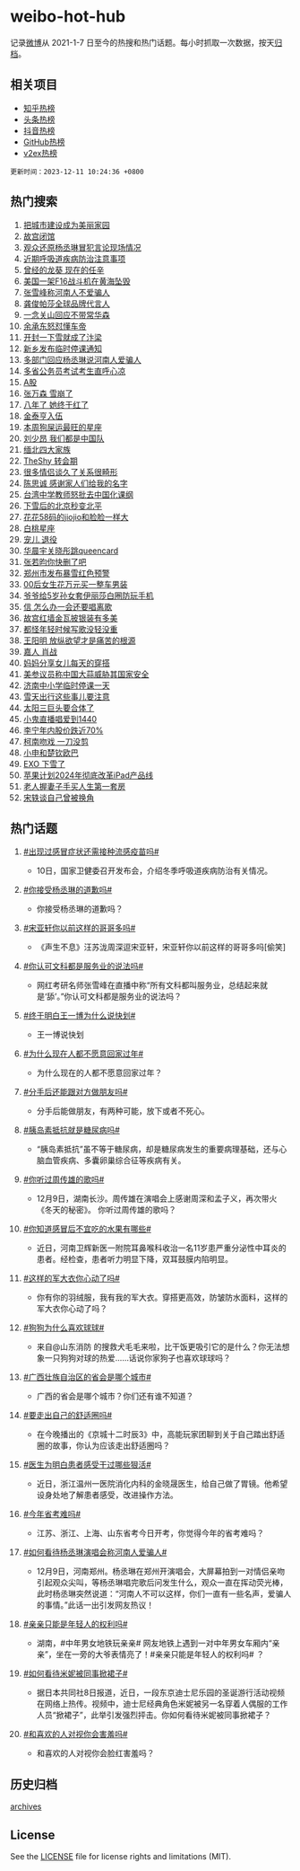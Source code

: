 # weibo-hot-hub

记录[微博](https://www.weibo.com)从 2021-1-7 日至今的热搜和热门话题。每小时抓取一次数据，按天[归档](archives)。

## 相关项目

- [知乎热榜](https://github.com/lonnyzhang423/zhihu-hot-hub)
- [头条热榜](https://github.com/lonnyzhang423/toutiao-hot-hub)
- [抖音热榜](https://github.com/lonnyzhang423/douyin-hot-hub)
- [GitHub热榜](https://github.com/lonnyzhang423/github-hot-hub)
- [v2ex热榜](https://github.com/lonnyzhang423/v2ex-hot-hub)


`更新时间：2023-12-11 10:24:36 +0800`

## 热门搜索

1. [把城市建设成为美丽家园](https://m.weibo.cn/search?containerid=100103type%3D1%26t%3D10%26q%3D%23%E6%8A%8A%E5%9F%8E%E5%B8%82%E5%BB%BA%E8%AE%BE%E6%88%90%E4%B8%BA%E7%BE%8E%E4%B8%BD%E5%AE%B6%E5%9B%AD%23&stream_entry_id=51&isnewpage=1&extparam=seat%3D1%26c_type%3D51%26dgr%3D0%26q%3D%2523%25E6%258A%258A%25E5%259F%258E%25E5%25B8%2582%25E5%25BB%25BA%25E8%25AE%25BE%25E6%2588%2590%25E4%25B8%25BA%25E7%25BE%258E%25E4%25B8%25BD%25E5%25AE%25B6%25E5%259B%25AD%2523%26cate%3D10103%26filter_type%3Drealtimehot%26stream_entry_id%3D51%26pos%3D0%26display_time%3D1702261474%26pre_seqid%3D17022614739920553733)
1. [故宫闭馆](https://m.weibo.cn/search?containerid=100103type%3D1%26t%3D10%26q%3D%E6%95%85%E5%AE%AB%E9%97%AD%E9%A6%86&stream_entry_id=31&isnewpage=1&extparam=seat%3D1%26c_type%3D31%26dgr%3D0%26q%3D%25E6%2595%2585%25E5%25AE%25AB%25E9%2597%25AD%25E9%25A6%2586%26flag%3D2%26filter_type%3Drealtimehot%26pos%3D0%26stream_entry_id%3D31%26band_rank%3D1%26realpos%3D1%26lcate%3D5001%26cate%3D5001%26display_time%3D1702261474%26pre_seqid%3D17022614739920553733)
1. [观众还原杨丞琳冒犯言论现场情况](https://m.weibo.cn/search?containerid=100103type%3D1%26t%3D10%26q%3D%23%E8%A7%82%E4%BC%97%E8%BF%98%E5%8E%9F%E6%9D%A8%E4%B8%9E%E7%90%B3%E5%86%92%E7%8A%AF%E8%A8%80%E8%AE%BA%E7%8E%B0%E5%9C%BA%E6%83%85%E5%86%B5%23&stream_entry_id=31&isnewpage=1&extparam=seat%3D1%26c_type%3D31%26dgr%3D0%26q%3D%2523%25E8%25A7%2582%25E4%25BC%2597%25E8%25BF%2598%25E5%258E%259F%25E6%259D%25A8%25E4%25B8%259E%25E7%2590%25B3%25E5%2586%2592%25E7%258A%25AF%25E8%25A8%2580%25E8%25AE%25BA%25E7%258E%25B0%25E5%259C%25BA%25E6%2583%2585%25E5%2586%25B5%2523%26flag%3D1%26filter_type%3Drealtimehot%26pos%3D1%26stream_entry_id%3D31%26band_rank%3D2%26realpos%3D2%26lcate%3D5001%26cate%3D5001%26display_time%3D1702261474%26pre_seqid%3D17022614739920553733)
1. [近期呼吸道疾病防治注意事项](https://m.weibo.cn/search?containerid=100103type%3D1%26t%3D10%26q%3D%23%E8%BF%91%E6%9C%9F%E5%91%BC%E5%90%B8%E9%81%93%E7%96%BE%E7%97%85%E9%98%B2%E6%B2%BB%E6%B3%A8%E6%84%8F%E4%BA%8B%E9%A1%B9%23&stream_entry_id=31&isnewpage=1&extparam=seat%3D1%26c_type%3D31%26dgr%3D0%26q%3D%2523%25E8%25BF%2591%25E6%259C%259F%25E5%2591%25BC%25E5%2590%25B8%25E9%2581%2593%25E7%2596%25BE%25E7%2597%2585%25E9%2598%25B2%25E6%25B2%25BB%25E6%25B3%25A8%25E6%2584%258F%25E4%25BA%258B%25E9%25A1%25B9%2523%26flag%3D0%26filter_type%3Drealtimehot%26pos%3D2%26stream_entry_id%3D31%26band_rank%3D3%26realpos%3D3%26lcate%3D5001%26cate%3D5001%26display_time%3D1702261474%26pre_seqid%3D17022614739920553733)
1. [曾经的龙葵 现在的任辛](https://m.weibo.cn/search?containerid=100103type%3D1%26t%3D10%26q%3D%E6%9B%BE%E7%BB%8F%E7%9A%84%E9%BE%99%E8%91%B5+%E7%8E%B0%E5%9C%A8%E7%9A%84%E4%BB%BB%E8%BE%9B&stream_entry_id=31&isnewpage=1&extparam=seat%3D1%26c_type%3D31%26dgr%3D0%26q%3D%25E6%259B%25BE%25E7%25BB%258F%25E7%259A%2584%25E9%25BE%2599%25E8%2591%25B5%2520%25E7%258E%25B0%25E5%259C%25A8%25E7%259A%2584%25E4%25BB%25BB%25E8%25BE%259B%26flag%3D1%26filter_type%3Drealtimehot%26pos%3D3%26stream_entry_id%3D31%26band_rank%3D4%26realpos%3D4%26lcate%3D5001%26cate%3D5001%26display_time%3D1702261474%26pre_seqid%3D17022614739920553733)
1. [美国一架F16战斗机在黄海坠毁](https://m.weibo.cn/search?containerid=100103type%3D1%26t%3D10%26q%3D%23%E7%BE%8E%E5%9B%BD%E4%B8%80%E6%9E%B6F16%E6%88%98%E6%96%97%E6%9C%BA%E5%9C%A8%E9%BB%84%E6%B5%B7%E5%9D%A0%E6%AF%81%23&stream_entry_id=31&isnewpage=1&extparam=seat%3D1%26c_type%3D31%26dgr%3D0%26q%3D%2523%25E7%25BE%258E%25E5%259B%25BD%25E4%25B8%2580%25E6%259E%25B6F16%25E6%2588%2598%25E6%2596%2597%25E6%259C%25BA%25E5%259C%25A8%25E9%25BB%2584%25E6%25B5%25B7%25E5%259D%25A0%25E6%25AF%2581%2523%26flag%3D1%26filter_type%3Drealtimehot%26pos%3D4%26stream_entry_id%3D31%26band_rank%3D5%26realpos%3D5%26lcate%3D5001%26cate%3D5001%26display_time%3D1702261474%26pre_seqid%3D17022614739920553733)
1. [张雪峰称河南人不爱骗人](https://m.weibo.cn/search?containerid=100103type%3D1%26t%3D10%26q%3D%23%E5%BC%A0%E9%9B%AA%E5%B3%B0%E7%A7%B0%E6%B2%B3%E5%8D%97%E4%BA%BA%E4%B8%8D%E7%88%B1%E9%AA%97%E4%BA%BA%23&stream_entry_id=31&isnewpage=1&extparam=seat%3D1%26c_type%3D31%26dgr%3D0%26q%3D%2523%25E5%25BC%25A0%25E9%259B%25AA%25E5%25B3%25B0%25E7%25A7%25B0%25E6%25B2%25B3%25E5%258D%2597%25E4%25BA%25BA%25E4%25B8%258D%25E7%2588%25B1%25E9%25AA%2597%25E4%25BA%25BA%2523%26flag%3D1%26filter_type%3Drealtimehot%26pos%3D5%26stream_entry_id%3D31%26band_rank%3D6%26realpos%3D6%26lcate%3D5001%26cate%3D5001%26display_time%3D1702261474%26pre_seqid%3D17022614739920553733)
1. [龚俊帕莎全球品牌代言人](https://m.weibo.cn/search?containerid=100103type%3D1%26t%3D10%26q%3D%23%E9%BE%9A%E4%BF%8A%E5%B8%95%E8%8E%8E%E5%85%A8%E7%90%83%E5%93%81%E7%89%8C%E4%BB%A3%E8%A8%80%E4%BA%BA%23&stream_entry_id=31&isnewpage=1&extparam=seat%3D1%26c_type%3D31%26q%3D%2523%25E9%25BE%259A%25E4%25BF%258A%25E5%25B8%2595%25E8%258E%258E%25E5%2585%25A8%25E7%2590%2583%25E5%2593%2581%25E7%2589%258C%25E4%25BB%25A3%25E8%25A8%2580%25E4%25BA%25BA%2523%26stream_entry_id%3D31%26adid%3D213910%26pos%3D6%26dgr%3D0%26band_rank%3D7%26filter_type%3Drealtimehot%26is_ad_pos%3D1%26lcate%3D5001%26cate%3D5001%26topic_ad%3D1%26display_time%3D1702261474%26pre_seqid%3D17022614739920553733)
1. [一念关山回应不带常华森](https://m.weibo.cn/search?containerid=100103type%3D1%26t%3D10%26q%3D%23%E4%B8%80%E5%BF%B5%E5%85%B3%E5%B1%B1%E5%9B%9E%E5%BA%94%E4%B8%8D%E5%B8%A6%E5%B8%B8%E5%8D%8E%E6%A3%AE%23&stream_entry_id=31&isnewpage=1&extparam=seat%3D1%26c_type%3D31%26dgr%3D0%26q%3D%2523%25E4%25B8%2580%25E5%25BF%25B5%25E5%2585%25B3%25E5%25B1%25B1%25E5%259B%259E%25E5%25BA%2594%25E4%25B8%258D%25E5%25B8%25A6%25E5%25B8%25B8%25E5%258D%258E%25E6%25A3%25AE%2523%26flag%3D1%26filter_type%3Drealtimehot%26pos%3D7%26stream_entry_id%3D31%26band_rank%3D7%26realpos%3D7%26lcate%3D5001%26cate%3D5001%26display_time%3D1702261474%26pre_seqid%3D17022614739920553733)
1. [余承东怒怼懂车帝](https://m.weibo.cn/search?containerid=100103type%3D1%26t%3D10%26q%3D%23%E4%BD%99%E6%89%BF%E4%B8%9C%E6%80%92%E6%80%BC%E6%87%82%E8%BD%A6%E5%B8%9D%23&stream_entry_id=31&isnewpage=1&extparam=seat%3D1%26c_type%3D31%26dgr%3D0%26q%3D%2523%25E4%25BD%2599%25E6%2589%25BF%25E4%25B8%259C%25E6%2580%2592%25E6%2580%25BC%25E6%2587%2582%25E8%25BD%25A6%25E5%25B8%259D%2523%26flag%3D1%26filter_type%3Drealtimehot%26pos%3D8%26stream_entry_id%3D31%26band_rank%3D8%26realpos%3D8%26lcate%3D5001%26cate%3D5001%26display_time%3D1702261474%26pre_seqid%3D17022614739920553733)
1. [开封一下雪就成了汴梁](https://m.weibo.cn/search?containerid=100103type%3D1%26t%3D10%26q%3D%23%E5%BC%80%E5%B0%81%E4%B8%80%E4%B8%8B%E9%9B%AA%E5%B0%B1%E6%88%90%E4%BA%86%E6%B1%B4%E6%A2%81%23&stream_entry_id=31&isnewpage=1&extparam=seat%3D1%26c_type%3D31%26dgr%3D0%26q%3D%2523%25E5%25BC%2580%25E5%25B0%2581%25E4%25B8%2580%25E4%25B8%258B%25E9%259B%25AA%25E5%25B0%25B1%25E6%2588%2590%25E4%25BA%2586%25E6%25B1%25B4%25E6%25A2%2581%2523%26flag%3D32768%26filter_type%3Drealtimehot%26pos%3D9%26stream_entry_id%3D31%26band_rank%3D9%26realpos%3D9%26lcate%3D5001%26cate%3D5001%26display_time%3D1702261474%26pre_seqid%3D17022614739920553733)
1. [新乡发布临时停课通知](https://m.weibo.cn/search?containerid=100103type%3D1%26t%3D10%26q%3D%23%E6%96%B0%E4%B9%A1%E5%8F%91%E5%B8%83%E4%B8%B4%E6%97%B6%E5%81%9C%E8%AF%BE%E9%80%9A%E7%9F%A5%23&stream_entry_id=31&isnewpage=1&extparam=seat%3D1%26c_type%3D31%26dgr%3D0%26q%3D%2523%25E6%2596%25B0%25E4%25B9%25A1%25E5%258F%2591%25E5%25B8%2583%25E4%25B8%25B4%25E6%2597%25B6%25E5%2581%259C%25E8%25AF%25BE%25E9%2580%259A%25E7%259F%25A5%2523%26flag%3D0%26filter_type%3Drealtimehot%26pos%3D10%26stream_entry_id%3D31%26band_rank%3D10%26realpos%3D10%26lcate%3D5001%26cate%3D5001%26display_time%3D1702261474%26pre_seqid%3D17022614739920553733)
1. [多部门回应杨丞琳说河南人爱骗人](https://m.weibo.cn/search?containerid=100103type%3D1%26t%3D10%26q%3D%23%E5%A4%9A%E9%83%A8%E9%97%A8%E5%9B%9E%E5%BA%94%E6%9D%A8%E4%B8%9E%E7%90%B3%E8%AF%B4%E6%B2%B3%E5%8D%97%E4%BA%BA%E7%88%B1%E9%AA%97%E4%BA%BA%23&stream_entry_id=31&isnewpage=1&extparam=seat%3D1%26c_type%3D31%26dgr%3D0%26q%3D%2523%25E5%25A4%259A%25E9%2583%25A8%25E9%2597%25A8%25E5%259B%259E%25E5%25BA%2594%25E6%259D%25A8%25E4%25B8%259E%25E7%2590%25B3%25E8%25AF%25B4%25E6%25B2%25B3%25E5%258D%2597%25E4%25BA%25BA%25E7%2588%25B1%25E9%25AA%2597%25E4%25BA%25BA%2523%26flag%3D2%26filter_type%3Drealtimehot%26pos%3D11%26stream_entry_id%3D31%26band_rank%3D11%26realpos%3D11%26lcate%3D5001%26cate%3D5001%26display_time%3D1702261474%26pre_seqid%3D17022614739920553733)
1. [多省公务员考试考生直呼心凉](https://m.weibo.cn/search?containerid=100103type%3D1%26t%3D10%26q%3D%23%E5%A4%9A%E7%9C%81%E5%85%AC%E5%8A%A1%E5%91%98%E8%80%83%E8%AF%95%E8%80%83%E7%94%9F%E7%9B%B4%E5%91%BC%E5%BF%83%E5%87%89%23&stream_entry_id=31&isnewpage=1&extparam=seat%3D1%26c_type%3D31%26dgr%3D0%26q%3D%2523%25E5%25A4%259A%25E7%259C%2581%25E5%2585%25AC%25E5%258A%25A1%25E5%2591%2598%25E8%2580%2583%25E8%25AF%2595%25E8%2580%2583%25E7%2594%259F%25E7%259B%25B4%25E5%2591%25BC%25E5%25BF%2583%25E5%2587%2589%2523%26flag%3D1%26filter_type%3Drealtimehot%26pos%3D12%26stream_entry_id%3D31%26band_rank%3D12%26realpos%3D12%26lcate%3D5001%26cate%3D5001%26display_time%3D1702261474%26pre_seqid%3D17022614739920553733)
1. [A股](https://m.weibo.cn/search?containerid=100103type%3D1%26t%3D10%26q%3DA%E8%82%A1&stream_entry_id=31&isnewpage=1&extparam=seat%3D1%26c_type%3D31%26dgr%3D0%26q%3DA%25E8%2582%25A1%26flag%3D1%26filter_type%3Drealtimehot%26pos%3D13%26stream_entry_id%3D31%26band_rank%3D13%26realpos%3D13%26lcate%3D5001%26cate%3D5001%26display_time%3D1702261474%26pre_seqid%3D17022614739920553733)
1. [张万森 雪崩了](https://m.weibo.cn/search?containerid=100103type%3D1%26t%3D10%26q%3D%E5%BC%A0%E4%B8%87%E6%A3%AE+%E9%9B%AA%E5%B4%A9%E4%BA%86&stream_entry_id=31&isnewpage=1&extparam=seat%3D1%26c_type%3D31%26dgr%3D0%26q%3D%25E5%25BC%25A0%25E4%25B8%2587%25E6%25A3%25AE%2520%25E9%259B%25AA%25E5%25B4%25A9%25E4%25BA%2586%26flag%3D0%26filter_type%3Drealtimehot%26pos%3D14%26stream_entry_id%3D31%26band_rank%3D14%26realpos%3D14%26lcate%3D5001%26cate%3D5001%26display_time%3D1702261474%26pre_seqid%3D17022614739920553733)
1. [八年了 她终于红了](https://m.weibo.cn/search?containerid=100103type%3D1%26t%3D10%26q%3D%E5%85%AB%E5%B9%B4%E4%BA%86+%E5%A5%B9%E7%BB%88%E4%BA%8E%E7%BA%A2%E4%BA%86&stream_entry_id=31&isnewpage=1&extparam=seat%3D1%26c_type%3D31%26dgr%3D0%26q%3D%25E5%2585%25AB%25E5%25B9%25B4%25E4%25BA%2586%2520%25E5%25A5%25B9%25E7%25BB%2588%25E4%25BA%258E%25E7%25BA%25A2%25E4%25BA%2586%26flag%3D2%26filter_type%3Drealtimehot%26pos%3D15%26stream_entry_id%3D31%26band_rank%3D15%26realpos%3D15%26lcate%3D5001%26cate%3D5001%26display_time%3D1702261474%26pre_seqid%3D17022614739920553733)
1. [金泰亨入伍](https://m.weibo.cn/search?containerid=100103type%3D1%26t%3D10%26q%3D%E9%87%91%E6%B3%B0%E4%BA%A8%E5%85%A5%E4%BC%8D&stream_entry_id=31&isnewpage=1&extparam=seat%3D1%26c_type%3D31%26dgr%3D0%26q%3D%25E9%2587%2591%25E6%25B3%25B0%25E4%25BA%25A8%25E5%2585%25A5%25E4%25BC%258D%26flag%3D1%26filter_type%3Drealtimehot%26pos%3D16%26stream_entry_id%3D31%26band_rank%3D16%26realpos%3D16%26lcate%3D5001%26cate%3D5001%26display_time%3D1702261474%26pre_seqid%3D17022614739920553733)
1. [本周狗屎运最旺的星座](https://m.weibo.cn/search?containerid=100103type%3D1%26t%3D10%26q%3D%E6%9C%AC%E5%91%A8%E7%8B%97%E5%B1%8E%E8%BF%90%E6%9C%80%E6%97%BA%E7%9A%84%E6%98%9F%E5%BA%A7&stream_entry_id=31&isnewpage=1&extparam=seat%3D1%26c_type%3D31%26dgr%3D0%26q%3D%25E6%259C%25AC%25E5%2591%25A8%25E7%258B%2597%25E5%25B1%258E%25E8%25BF%2590%25E6%259C%2580%25E6%2597%25BA%25E7%259A%2584%25E6%2598%259F%25E5%25BA%25A7%26flag%3D0%26filter_type%3Drealtimehot%26pos%3D17%26stream_entry_id%3D31%26band_rank%3D17%26realpos%3D17%26lcate%3D5001%26cate%3D5001%26display_time%3D1702261474%26pre_seqid%3D17022614739920553733)
1. [刘少昂 我们都是中国队](https://m.weibo.cn/search?containerid=100103type%3D1%26t%3D10%26q%3D%E5%88%98%E5%B0%91%E6%98%82+%E6%88%91%E4%BB%AC%E9%83%BD%E6%98%AF%E4%B8%AD%E5%9B%BD%E9%98%9F&stream_entry_id=31&isnewpage=1&extparam=seat%3D1%26c_type%3D31%26dgr%3D0%26q%3D%25E5%2588%2598%25E5%25B0%2591%25E6%2598%2582%2520%25E6%2588%2591%25E4%25BB%25AC%25E9%2583%25BD%25E6%2598%25AF%25E4%25B8%25AD%25E5%259B%25BD%25E9%2598%259F%26flag%3D1%26filter_type%3Drealtimehot%26pos%3D18%26stream_entry_id%3D31%26band_rank%3D18%26realpos%3D18%26lcate%3D5001%26cate%3D5001%26display_time%3D1702261474%26pre_seqid%3D17022614739920553733)
1. [缅北四大家族](https://m.weibo.cn/search?containerid=100103type%3D1%26t%3D10%26q%3D%E7%BC%85%E5%8C%97%E5%9B%9B%E5%A4%A7%E5%AE%B6%E6%97%8F&stream_entry_id=31&isnewpage=1&extparam=seat%3D1%26c_type%3D31%26dgr%3D0%26q%3D%25E7%25BC%2585%25E5%258C%2597%25E5%259B%259B%25E5%25A4%25A7%25E5%25AE%25B6%25E6%2597%258F%26flag%3D0%26filter_type%3Drealtimehot%26pos%3D19%26stream_entry_id%3D31%26band_rank%3D19%26realpos%3D19%26lcate%3D5001%26cate%3D5001%26display_time%3D1702261474%26pre_seqid%3D17022614739920553733)
1. [TheShy 转会期](https://m.weibo.cn/search?containerid=100103type%3D1%26t%3D10%26q%3DTheShy+%E8%BD%AC%E4%BC%9A%E6%9C%9F&stream_entry_id=31&isnewpage=1&extparam=seat%3D1%26c_type%3D31%26dgr%3D0%26q%3DTheShy%2520%25E8%25BD%25AC%25E4%25BC%259A%25E6%259C%259F%26flag%3D0%26filter_type%3Drealtimehot%26pos%3D20%26stream_entry_id%3D31%26band_rank%3D20%26realpos%3D20%26lcate%3D5001%26cate%3D5001%26display_time%3D1702261474%26pre_seqid%3D17022614739920553733)
1. [很多情侣谈久了关系很畸形](https://m.weibo.cn/search?containerid=100103type%3D1%26t%3D10%26q%3D%E5%BE%88%E5%A4%9A%E6%83%85%E4%BE%A3%E8%B0%88%E4%B9%85%E4%BA%86%E5%85%B3%E7%B3%BB%E5%BE%88%E7%95%B8%E5%BD%A2&stream_entry_id=31&isnewpage=1&extparam=seat%3D1%26c_type%3D31%26dgr%3D0%26q%3D%25E5%25BE%2588%25E5%25A4%259A%25E6%2583%2585%25E4%25BE%25A3%25E8%25B0%2588%25E4%25B9%2585%25E4%25BA%2586%25E5%2585%25B3%25E7%25B3%25BB%25E5%25BE%2588%25E7%2595%25B8%25E5%25BD%25A2%26flag%3D1%26filter_type%3Drealtimehot%26pos%3D21%26stream_entry_id%3D31%26band_rank%3D21%26realpos%3D21%26lcate%3D5001%26cate%3D5001%26display_time%3D1702261474%26pre_seqid%3D17022614739920553733)
1. [陈思诚 感谢家人们给我的名字](https://m.weibo.cn/search?containerid=100103type%3D1%26t%3D10%26q%3D%E9%99%88%E6%80%9D%E8%AF%9A+%E6%84%9F%E8%B0%A2%E5%AE%B6%E4%BA%BA%E4%BB%AC%E7%BB%99%E6%88%91%E7%9A%84%E5%90%8D%E5%AD%97&stream_entry_id=31&isnewpage=1&extparam=seat%3D1%26c_type%3D31%26dgr%3D0%26q%3D%25E9%2599%2588%25E6%2580%259D%25E8%25AF%259A%2520%25E6%2584%259F%25E8%25B0%25A2%25E5%25AE%25B6%25E4%25BA%25BA%25E4%25BB%25AC%25E7%25BB%2599%25E6%2588%2591%25E7%259A%2584%25E5%2590%258D%25E5%25AD%2597%26flag%3D2%26filter_type%3Drealtimehot%26pos%3D22%26stream_entry_id%3D31%26band_rank%3D22%26realpos%3D22%26lcate%3D5001%26cate%3D5001%26display_time%3D1702261474%26pre_seqid%3D17022614739920553733)
1. [台湾中学教师怒批去中国化课纲](https://m.weibo.cn/search?containerid=100103type%3D1%26t%3D10%26q%3D%23%E5%8F%B0%E6%B9%BE%E4%B8%AD%E5%AD%A6%E6%95%99%E5%B8%88%E6%80%92%E6%89%B9%E5%8E%BB%E4%B8%AD%E5%9B%BD%E5%8C%96%E8%AF%BE%E7%BA%B2%23&stream_entry_id=31&isnewpage=1&extparam=seat%3D1%26c_type%3D31%26dgr%3D0%26q%3D%2523%25E5%258F%25B0%25E6%25B9%25BE%25E4%25B8%25AD%25E5%25AD%25A6%25E6%2595%2599%25E5%25B8%2588%25E6%2580%2592%25E6%2589%25B9%25E5%258E%25BB%25E4%25B8%25AD%25E5%259B%25BD%25E5%258C%2596%25E8%25AF%25BE%25E7%25BA%25B2%2523%26flag%3D0%26filter_type%3Drealtimehot%26pos%3D23%26stream_entry_id%3D31%26band_rank%3D23%26realpos%3D23%26lcate%3D5001%26cate%3D5001%26display_time%3D1702261474%26pre_seqid%3D17022614739920553733)
1. [下雪后的北京秒变北平](https://m.weibo.cn/search?containerid=100103type%3D1%26t%3D10%26q%3D%23%E4%B8%8B%E9%9B%AA%E5%90%8E%E7%9A%84%E5%8C%97%E4%BA%AC%E7%A7%92%E5%8F%98%E5%8C%97%E5%B9%B3%23&stream_entry_id=31&isnewpage=1&extparam=seat%3D1%26c_type%3D31%26dgr%3D0%26q%3D%2523%25E4%25B8%258B%25E9%259B%25AA%25E5%2590%258E%25E7%259A%2584%25E5%258C%2597%25E4%25BA%25AC%25E7%25A7%2592%25E5%258F%2598%25E5%258C%2597%25E5%25B9%25B3%2523%26flag%3D1%26filter_type%3Drealtimehot%26pos%3D24%26stream_entry_id%3D31%26band_rank%3D24%26realpos%3D24%26lcate%3D5001%26cate%3D5001%26display_time%3D1702261474%26pre_seqid%3D17022614739920553733)
1. [花花58码的jiojio和脸脸一样大](https://m.weibo.cn/search?containerid=100103type%3D1%26t%3D10%26q%3D%23%E8%8A%B1%E8%8A%B158%E7%A0%81%E7%9A%84jiojio%E5%92%8C%E8%84%B8%E8%84%B8%E4%B8%80%E6%A0%B7%E5%A4%A7%23&stream_entry_id=31&isnewpage=1&extparam=seat%3D1%26c_type%3D31%26dgr%3D0%26q%3D%2523%25E8%258A%25B1%25E8%258A%25B158%25E7%25A0%2581%25E7%259A%2584jiojio%25E5%2592%258C%25E8%2584%25B8%25E8%2584%25B8%25E4%25B8%2580%25E6%25A0%25B7%25E5%25A4%25A7%2523%26flag%3D32768%26filter_type%3Drealtimehot%26pos%3D25%26stream_entry_id%3D31%26band_rank%3D25%26realpos%3D25%26lcate%3D5001%26cate%3D5001%26display_time%3D1702261474%26pre_seqid%3D17022614739920553733)
1. [白桃星座](https://m.weibo.cn/search?containerid=100103type%3D1%26t%3D10%26q%3D%E7%99%BD%E6%A1%83%E6%98%9F%E5%BA%A7&stream_entry_id=31&isnewpage=1&extparam=seat%3D1%26c_type%3D31%26dgr%3D0%26q%3D%25E7%2599%25BD%25E6%25A1%2583%25E6%2598%259F%25E5%25BA%25A7%26flag%3D1%26filter_type%3Drealtimehot%26pos%3D26%26stream_entry_id%3D31%26band_rank%3D26%26realpos%3D26%26lcate%3D5001%26cate%3D5001%26display_time%3D1702261474%26pre_seqid%3D17022614739920553733)
1. [宠儿 退役](https://m.weibo.cn/search?containerid=100103type%3D1%26t%3D10%26q%3D%E5%AE%A0%E5%84%BF+%E9%80%80%E5%BD%B9&stream_entry_id=31&isnewpage=1&extparam=seat%3D1%26c_type%3D31%26dgr%3D0%26q%3D%25E5%25AE%25A0%25E5%2584%25BF%2520%25E9%2580%2580%25E5%25BD%25B9%26flag%3D1%26filter_type%3Drealtimehot%26pos%3D27%26stream_entry_id%3D31%26band_rank%3D27%26realpos%3D27%26lcate%3D5001%26cate%3D5001%26display_time%3D1702261474%26pre_seqid%3D17022614739920553733)
1. [华晨宇关晓彤跳queencard](https://m.weibo.cn/search?containerid=100103type%3D1%26t%3D10%26q%3D%E5%8D%8E%E6%99%A8%E5%AE%87%E5%85%B3%E6%99%93%E5%BD%A4%E8%B7%B3queencard&stream_entry_id=31&isnewpage=1&extparam=seat%3D1%26c_type%3D31%26dgr%3D0%26q%3D%25E5%258D%258E%25E6%2599%25A8%25E5%25AE%2587%25E5%2585%25B3%25E6%2599%2593%25E5%25BD%25A4%25E8%25B7%25B3queencard%26flag%3D0%26filter_type%3Drealtimehot%26pos%3D28%26stream_entry_id%3D31%26band_rank%3D28%26realpos%3D28%26lcate%3D5001%26cate%3D5001%26display_time%3D1702261474%26pre_seqid%3D17022614739920553733)
1. [张若昀你快删了吧](https://m.weibo.cn/search?containerid=100103type%3D1%26t%3D10%26q%3D%23%E5%BC%A0%E8%8B%A5%E6%98%80%E4%BD%A0%E5%BF%AB%E5%88%A0%E4%BA%86%E5%90%A7%23&stream_entry_id=31&isnewpage=1&extparam=seat%3D1%26c_type%3D31%26dgr%3D0%26q%3D%2523%25E5%25BC%25A0%25E8%258B%25A5%25E6%2598%2580%25E4%25BD%25A0%25E5%25BF%25AB%25E5%2588%25A0%25E4%25BA%2586%25E5%2590%25A7%2523%26flag%3D0%26filter_type%3Drealtimehot%26pos%3D29%26stream_entry_id%3D31%26band_rank%3D29%26realpos%3D29%26lcate%3D5001%26cate%3D5001%26display_time%3D1702261474%26pre_seqid%3D17022614739920553733)
1. [郑州市发布暴雪红色预警](https://m.weibo.cn/search?containerid=100103type%3D1%26t%3D10%26q%3D%23%E9%83%91%E5%B7%9E%E5%B8%82%E5%8F%91%E5%B8%83%E6%9A%B4%E9%9B%AA%E7%BA%A2%E8%89%B2%E9%A2%84%E8%AD%A6%23&stream_entry_id=31&isnewpage=1&extparam=seat%3D1%26c_type%3D31%26dgr%3D0%26q%3D%2523%25E9%2583%2591%25E5%25B7%259E%25E5%25B8%2582%25E5%258F%2591%25E5%25B8%2583%25E6%259A%25B4%25E9%259B%25AA%25E7%25BA%25A2%25E8%2589%25B2%25E9%25A2%2584%25E8%25AD%25A6%2523%26flag%3D1%26filter_type%3Drealtimehot%26pos%3D30%26stream_entry_id%3D31%26band_rank%3D30%26realpos%3D30%26lcate%3D5001%26cate%3D5001%26display_time%3D1702261474%26pre_seqid%3D17022614739920553733)
1. [00后女生花万元买一整车男装](https://m.weibo.cn/search?containerid=100103type%3D1%26t%3D10%26q%3D%2300%E5%90%8E%E5%A5%B3%E7%94%9F%E8%8A%B1%E4%B8%87%E5%85%83%E4%B9%B0%E4%B8%80%E6%95%B4%E8%BD%A6%E7%94%B7%E8%A3%85%23&stream_entry_id=31&isnewpage=1&extparam=seat%3D1%26c_type%3D31%26dgr%3D0%26q%3D%252300%25E5%2590%258E%25E5%25A5%25B3%25E7%2594%259F%25E8%258A%25B1%25E4%25B8%2587%25E5%2585%2583%25E4%25B9%25B0%25E4%25B8%2580%25E6%2595%25B4%25E8%25BD%25A6%25E7%2594%25B7%25E8%25A3%2585%2523%26flag%3D1%26filter_type%3Drealtimehot%26pos%3D31%26stream_entry_id%3D31%26band_rank%3D31%26realpos%3D31%26lcate%3D5001%26cate%3D5001%26display_time%3D1702261474%26pre_seqid%3D17022614739920553733)
1. [爷爷给5岁孙女套伊丽莎白圈防玩手机](https://m.weibo.cn/search?containerid=100103type%3D1%26t%3D10%26q%3D%23%E7%88%B7%E7%88%B7%E7%BB%995%E5%B2%81%E5%AD%99%E5%A5%B3%E5%A5%97%E4%BC%8A%E4%B8%BD%E8%8E%8E%E7%99%BD%E5%9C%88%E9%98%B2%E7%8E%A9%E6%89%8B%E6%9C%BA%23&stream_entry_id=31&isnewpage=1&extparam=seat%3D1%26c_type%3D31%26dgr%3D0%26q%3D%2523%25E7%2588%25B7%25E7%2588%25B7%25E7%25BB%25995%25E5%25B2%2581%25E5%25AD%2599%25E5%25A5%25B3%25E5%25A5%2597%25E4%25BC%258A%25E4%25B8%25BD%25E8%258E%258E%25E7%2599%25BD%25E5%259C%2588%25E9%2598%25B2%25E7%258E%25A9%25E6%2589%258B%25E6%259C%25BA%2523%26flag%3D0%26filter_type%3Drealtimehot%26pos%3D32%26stream_entry_id%3D31%26band_rank%3D32%26realpos%3D32%26lcate%3D5001%26cate%3D5001%26display_time%3D1702261474%26pre_seqid%3D17022614739920553733)
1. [信 怎么办一会还要唱离歌](https://m.weibo.cn/search?containerid=100103type%3D1%26t%3D10%26q%3D%E4%BF%A1+%E6%80%8E%E4%B9%88%E5%8A%9E%E4%B8%80%E4%BC%9A%E8%BF%98%E8%A6%81%E5%94%B1%E7%A6%BB%E6%AD%8C&stream_entry_id=31&isnewpage=1&extparam=seat%3D1%26c_type%3D31%26dgr%3D0%26q%3D%25E4%25BF%25A1%2520%25E6%2580%258E%25E4%25B9%2588%25E5%258A%259E%25E4%25B8%2580%25E4%25BC%259A%25E8%25BF%2598%25E8%25A6%2581%25E5%2594%25B1%25E7%25A6%25BB%25E6%25AD%258C%26flag%3D0%26filter_type%3Drealtimehot%26pos%3D33%26stream_entry_id%3D31%26band_rank%3D33%26realpos%3D33%26lcate%3D5001%26cate%3D5001%26display_time%3D1702261474%26pre_seqid%3D17022614739920553733)
1. [故宫红墙金瓦披银装有多美](https://m.weibo.cn/search?containerid=100103type%3D1%26t%3D10%26q%3D%23%E6%95%85%E5%AE%AB%E7%BA%A2%E5%A2%99%E9%87%91%E7%93%A6%E6%8A%AB%E9%93%B6%E8%A3%85%E6%9C%89%E5%A4%9A%E7%BE%8E%23&stream_entry_id=31&isnewpage=1&extparam=seat%3D1%26c_type%3D31%26dgr%3D0%26q%3D%2523%25E6%2595%2585%25E5%25AE%25AB%25E7%25BA%25A2%25E5%25A2%2599%25E9%2587%2591%25E7%2593%25A6%25E6%258A%25AB%25E9%2593%25B6%25E8%25A3%2585%25E6%259C%2589%25E5%25A4%259A%25E7%25BE%258E%2523%26flag%3D32768%26filter_type%3Drealtimehot%26pos%3D34%26stream_entry_id%3D31%26band_rank%3D34%26realpos%3D34%26lcate%3D5001%26cate%3D5001%26display_time%3D1702261474%26pre_seqid%3D17022614739920553733)
1. [都怪年轻时候写歌没轻没重](https://m.weibo.cn/search?containerid=100103type%3D1%26t%3D10%26q%3D%23%E9%83%BD%E6%80%AA%E5%B9%B4%E8%BD%BB%E6%97%B6%E5%80%99%E5%86%99%E6%AD%8C%E6%B2%A1%E8%BD%BB%E6%B2%A1%E9%87%8D%23&stream_entry_id=31&isnewpage=1&extparam=seat%3D1%26c_type%3D31%26dgr%3D0%26q%3D%2523%25E9%2583%25BD%25E6%2580%25AA%25E5%25B9%25B4%25E8%25BD%25BB%25E6%2597%25B6%25E5%2580%2599%25E5%2586%2599%25E6%25AD%258C%25E6%25B2%25A1%25E8%25BD%25BB%25E6%25B2%25A1%25E9%2587%258D%2523%26flag%3D1%26filter_type%3Drealtimehot%26pos%3D35%26stream_entry_id%3D31%26band_rank%3D35%26realpos%3D35%26lcate%3D5001%26cate%3D5001%26display_time%3D1702261474%26pre_seqid%3D17022614739920553733)
1. [王阳明 放纵欲望才是痛苦的根源](https://m.weibo.cn/search?containerid=100103type%3D1%26t%3D10%26q%3D%E7%8E%8B%E9%98%B3%E6%98%8E+%E6%94%BE%E7%BA%B5%E6%AC%B2%E6%9C%9B%E6%89%8D%E6%98%AF%E7%97%9B%E8%8B%A6%E7%9A%84%E6%A0%B9%E6%BA%90&stream_entry_id=31&isnewpage=1&extparam=seat%3D1%26c_type%3D31%26dgr%3D0%26q%3D%25E7%258E%258B%25E9%2598%25B3%25E6%2598%258E%2520%25E6%2594%25BE%25E7%25BA%25B5%25E6%25AC%25B2%25E6%259C%259B%25E6%2589%258D%25E6%2598%25AF%25E7%2597%259B%25E8%258B%25A6%25E7%259A%2584%25E6%25A0%25B9%25E6%25BA%2590%26flag%3D1%26filter_type%3Drealtimehot%26pos%3D36%26stream_entry_id%3D31%26band_rank%3D36%26realpos%3D36%26lcate%3D5001%26cate%3D5001%26display_time%3D1702261474%26pre_seqid%3D17022614739920553733)
1. [嘉人 肖战](https://m.weibo.cn/search?containerid=100103type%3D1%26t%3D10%26q%3D%E5%98%89%E4%BA%BA+%E8%82%96%E6%88%98&stream_entry_id=31&isnewpage=1&extparam=seat%3D1%26c_type%3D31%26dgr%3D0%26q%3D%25E5%2598%2589%25E4%25BA%25BA%2520%25E8%2582%2596%25E6%2588%2598%26flag%3D1%26filter_type%3Drealtimehot%26pos%3D37%26stream_entry_id%3D31%26band_rank%3D37%26realpos%3D37%26lcate%3D5001%26cate%3D5001%26display_time%3D1702261474%26pre_seqid%3D17022614739920553733)
1. [妈妈分享女儿每天的穿搭](https://m.weibo.cn/search?containerid=100103type%3D1%26t%3D10%26q%3D%E5%A6%88%E5%A6%88%E5%88%86%E4%BA%AB%E5%A5%B3%E5%84%BF%E6%AF%8F%E5%A4%A9%E7%9A%84%E7%A9%BF%E6%90%AD&stream_entry_id=31&isnewpage=1&extparam=seat%3D1%26c_type%3D31%26dgr%3D0%26q%3D%25E5%25A6%2588%25E5%25A6%2588%25E5%2588%2586%25E4%25BA%25AB%25E5%25A5%25B3%25E5%2584%25BF%25E6%25AF%258F%25E5%25A4%25A9%25E7%259A%2584%25E7%25A9%25BF%25E6%2590%25AD%26flag%3D1%26filter_type%3Drealtimehot%26pos%3D38%26stream_entry_id%3D31%26band_rank%3D38%26realpos%3D38%26lcate%3D5001%26cate%3D5001%26display_time%3D1702261474%26pre_seqid%3D17022614739920553733)
1. [美参议员称中国大蒜威胁其国家安全](https://m.weibo.cn/search?containerid=100103type%3D1%26t%3D10%26q%3D%23%E7%BE%8E%E5%8F%82%E8%AE%AE%E5%91%98%E7%A7%B0%E4%B8%AD%E5%9B%BD%E5%A4%A7%E8%92%9C%E5%A8%81%E8%83%81%E5%85%B6%E5%9B%BD%E5%AE%B6%E5%AE%89%E5%85%A8%23&stream_entry_id=31&isnewpage=1&extparam=seat%3D1%26c_type%3D31%26dgr%3D0%26q%3D%2523%25E7%25BE%258E%25E5%258F%2582%25E8%25AE%25AE%25E5%2591%2598%25E7%25A7%25B0%25E4%25B8%25AD%25E5%259B%25BD%25E5%25A4%25A7%25E8%2592%259C%25E5%25A8%2581%25E8%2583%2581%25E5%2585%25B6%25E5%259B%25BD%25E5%25AE%25B6%25E5%25AE%2589%25E5%2585%25A8%2523%26flag%3D0%26filter_type%3Drealtimehot%26pos%3D39%26stream_entry_id%3D31%26band_rank%3D39%26realpos%3D39%26lcate%3D5001%26cate%3D5001%26display_time%3D1702261474%26pre_seqid%3D17022614739920553733)
1. [济南中小学临时停课一天](https://m.weibo.cn/search?containerid=100103type%3D1%26t%3D10%26q%3D%23%E6%B5%8E%E5%8D%97%E4%B8%AD%E5%B0%8F%E5%AD%A6%E4%B8%B4%E6%97%B6%E5%81%9C%E8%AF%BE%E4%B8%80%E5%A4%A9%23&stream_entry_id=31&isnewpage=1&extparam=seat%3D1%26c_type%3D31%26dgr%3D0%26q%3D%2523%25E6%25B5%258E%25E5%258D%2597%25E4%25B8%25AD%25E5%25B0%258F%25E5%25AD%25A6%25E4%25B8%25B4%25E6%2597%25B6%25E5%2581%259C%25E8%25AF%25BE%25E4%25B8%2580%25E5%25A4%25A9%2523%26flag%3D1%26filter_type%3Drealtimehot%26pos%3D40%26stream_entry_id%3D31%26band_rank%3D40%26realpos%3D40%26lcate%3D5001%26cate%3D5001%26display_time%3D1702261474%26pre_seqid%3D17022614739920553733)
1. [雪天出行这些事儿要注意](https://m.weibo.cn/search?containerid=100103type%3D1%26t%3D10%26q%3D%23%E9%9B%AA%E5%A4%A9%E5%87%BA%E8%A1%8C%E8%BF%99%E4%BA%9B%E4%BA%8B%E5%84%BF%E8%A6%81%E6%B3%A8%E6%84%8F%23&stream_entry_id=31&isnewpage=1&extparam=seat%3D1%26c_type%3D31%26dgr%3D0%26q%3D%2523%25E9%259B%25AA%25E5%25A4%25A9%25E5%2587%25BA%25E8%25A1%258C%25E8%25BF%2599%25E4%25BA%259B%25E4%25BA%258B%25E5%2584%25BF%25E8%25A6%2581%25E6%25B3%25A8%25E6%2584%258F%2523%26flag%3D1%26filter_type%3Drealtimehot%26pos%3D41%26stream_entry_id%3D31%26band_rank%3D41%26realpos%3D41%26lcate%3D5001%26cate%3D5001%26display_time%3D1702261474%26pre_seqid%3D17022614739920553733)
1. [太阳三巨头要合体了](https://m.weibo.cn/search?containerid=100103type%3D1%26t%3D10%26q%3D%23%E5%A4%AA%E9%98%B3%E4%B8%89%E5%B7%A8%E5%A4%B4%E8%A6%81%E5%90%88%E4%BD%93%E4%BA%86%23&stream_entry_id=31&isnewpage=1&extparam=seat%3D1%26c_type%3D31%26dgr%3D0%26q%3D%2523%25E5%25A4%25AA%25E9%2598%25B3%25E4%25B8%2589%25E5%25B7%25A8%25E5%25A4%25B4%25E8%25A6%2581%25E5%2590%2588%25E4%25BD%2593%25E4%25BA%2586%2523%26flag%3D1%26filter_type%3Drealtimehot%26pos%3D42%26stream_entry_id%3D31%26band_rank%3D42%26realpos%3D42%26lcate%3D5001%26cate%3D5001%26display_time%3D1702261474%26pre_seqid%3D17022614739920553733)
1. [小鬼直播唱爱到1440](https://m.weibo.cn/search?containerid=100103type%3D1%26t%3D10%26q%3D%E5%B0%8F%E9%AC%BC%E7%9B%B4%E6%92%AD%E5%94%B1%E7%88%B1%E5%88%B01440&stream_entry_id=31&isnewpage=1&extparam=seat%3D1%26c_type%3D31%26dgr%3D0%26q%3D%25E5%25B0%258F%25E9%25AC%25BC%25E7%259B%25B4%25E6%2592%25AD%25E5%2594%25B1%25E7%2588%25B1%25E5%2588%25B01440%26flag%3D1%26filter_type%3Drealtimehot%26pos%3D43%26stream_entry_id%3D31%26band_rank%3D43%26realpos%3D43%26lcate%3D5001%26cate%3D5001%26display_time%3D1702261474%26pre_seqid%3D17022614739920553733)
1. [李宁年内股价跌近70%](https://m.weibo.cn/search?containerid=100103type%3D1%26t%3D10%26q%3D%23%E6%9D%8E%E5%AE%81%E5%B9%B4%E5%86%85%E8%82%A1%E4%BB%B7%E8%B7%8C%E8%BF%9170%25%23&stream_entry_id=31&isnewpage=1&extparam=seat%3D1%26c_type%3D31%26dgr%3D0%26q%3D%2523%25E6%259D%258E%25E5%25AE%2581%25E5%25B9%25B4%25E5%2586%2585%25E8%2582%25A1%25E4%25BB%25B7%25E8%25B7%258C%25E8%25BF%259170%2525%2523%26flag%3D0%26filter_type%3Drealtimehot%26pos%3D44%26stream_entry_id%3D31%26band_rank%3D44%26realpos%3D44%26lcate%3D5001%26cate%3D5001%26display_time%3D1702261474%26pre_seqid%3D17022614739920553733)
1. [柯南吻戏 一刀没剪](https://m.weibo.cn/search?containerid=100103type%3D1%26t%3D10%26q%3D%E6%9F%AF%E5%8D%97%E5%90%BB%E6%88%8F+%E4%B8%80%E5%88%80%E6%B2%A1%E5%89%AA&stream_entry_id=31&isnewpage=1&extparam=seat%3D1%26c_type%3D31%26dgr%3D0%26q%3D%25E6%259F%25AF%25E5%258D%2597%25E5%2590%25BB%25E6%2588%258F%2520%25E4%25B8%2580%25E5%2588%2580%25E6%25B2%25A1%25E5%2589%25AA%26flag%3D0%26filter_type%3Drealtimehot%26pos%3D45%26stream_entry_id%3D31%26band_rank%3D45%26realpos%3D45%26lcate%3D5001%26cate%3D5001%26display_time%3D1702261474%26pre_seqid%3D17022614739920553733)
1. [小申和楚钦欧巴](https://m.weibo.cn/search?containerid=100103type%3D1%26t%3D10%26q%3D%E5%B0%8F%E7%94%B3%E5%92%8C%E6%A5%9A%E9%92%A6%E6%AC%A7%E5%B7%B4&stream_entry_id=31&isnewpage=1&extparam=seat%3D1%26c_type%3D31%26dgr%3D0%26q%3D%25E5%25B0%258F%25E7%2594%25B3%25E5%2592%258C%25E6%25A5%259A%25E9%2592%25A6%25E6%25AC%25A7%25E5%25B7%25B4%26flag%3D1%26filter_type%3Drealtimehot%26pos%3D46%26stream_entry_id%3D31%26band_rank%3D46%26realpos%3D46%26lcate%3D5001%26cate%3D5001%26display_time%3D1702261474%26pre_seqid%3D17022614739920553733)
1. [EXO 下雪了](https://m.weibo.cn/search?containerid=100103type%3D1%26t%3D10%26q%3DEXO+%E4%B8%8B%E9%9B%AA%E4%BA%86&stream_entry_id=31&isnewpage=1&extparam=seat%3D1%26c_type%3D31%26dgr%3D0%26q%3DEXO%2520%25E4%25B8%258B%25E9%259B%25AA%25E4%25BA%2586%26flag%3D0%26filter_type%3Drealtimehot%26pos%3D47%26stream_entry_id%3D31%26band_rank%3D47%26realpos%3D47%26lcate%3D5001%26cate%3D5001%26display_time%3D1702261474%26pre_seqid%3D17022614739920553733)
1. [苹果计划2024年彻底改革iPad产品线](https://m.weibo.cn/search?containerid=100103type%3D1%26t%3D10%26q%3D%23%E8%8B%B9%E6%9E%9C%E8%AE%A1%E5%88%922024%E5%B9%B4%E5%BD%BB%E5%BA%95%E6%94%B9%E9%9D%A9iPad%E4%BA%A7%E5%93%81%E7%BA%BF%23&stream_entry_id=31&isnewpage=1&extparam=seat%3D1%26c_type%3D31%26dgr%3D0%26q%3D%2523%25E8%258B%25B9%25E6%259E%259C%25E8%25AE%25A1%25E5%2588%25922024%25E5%25B9%25B4%25E5%25BD%25BB%25E5%25BA%2595%25E6%2594%25B9%25E9%259D%25A9iPad%25E4%25BA%25A7%25E5%2593%2581%25E7%25BA%25BF%2523%26flag%3D0%26filter_type%3Drealtimehot%26pos%3D48%26stream_entry_id%3D31%26band_rank%3D48%26realpos%3D48%26lcate%3D5001%26cate%3D5001%26display_time%3D1702261474%26pre_seqid%3D17022614739920553733)
1. [老人握妻子手买人生第一套房](https://m.weibo.cn/search?containerid=100103type%3D1%26t%3D10%26q%3D%23%E8%80%81%E4%BA%BA%E6%8F%A1%E5%A6%BB%E5%AD%90%E6%89%8B%E4%B9%B0%E4%BA%BA%E7%94%9F%E7%AC%AC%E4%B8%80%E5%A5%97%E6%88%BF%23&stream_entry_id=31&isnewpage=1&extparam=seat%3D1%26c_type%3D31%26dgr%3D0%26q%3D%2523%25E8%2580%2581%25E4%25BA%25BA%25E6%258F%25A1%25E5%25A6%25BB%25E5%25AD%2590%25E6%2589%258B%25E4%25B9%25B0%25E4%25BA%25BA%25E7%2594%259F%25E7%25AC%25AC%25E4%25B8%2580%25E5%25A5%2597%25E6%2588%25BF%2523%26flag%3D0%26filter_type%3Drealtimehot%26pos%3D49%26stream_entry_id%3D31%26band_rank%3D49%26realpos%3D49%26lcate%3D5001%26cate%3D5001%26display_time%3D1702261474%26pre_seqid%3D17022614739920553733)
1. [宋轶谈自己曾被换角](https://m.weibo.cn/search?containerid=100103type%3D1%26t%3D10%26q%3D%23%E5%AE%8B%E8%BD%B6%E8%B0%88%E8%87%AA%E5%B7%B1%E6%9B%BE%E8%A2%AB%E6%8D%A2%E8%A7%92%23&stream_entry_id=31&isnewpage=1&extparam=seat%3D1%26c_type%3D31%26dgr%3D0%26q%3D%2523%25E5%25AE%258B%25E8%25BD%25B6%25E8%25B0%2588%25E8%2587%25AA%25E5%25B7%25B1%25E6%259B%25BE%25E8%25A2%25AB%25E6%258D%25A2%25E8%25A7%2592%2523%26flag%3D0%26filter_type%3Drealtimehot%26pos%3D50%26stream_entry_id%3D31%26band_rank%3D50%26realpos%3D50%26lcate%3D5001%26cate%3D5001%26display_time%3D1702261474%26pre_seqid%3D17022614739920553733)

## 热门话题

1. [#出现过感冒症状还需接种流感疫苗吗#](https://m.weibo.cn/search?containerid=231522type%3D1%26t%3D10%26q%3D%23%E5%87%BA%E7%8E%B0%E8%BF%87%E6%84%9F%E5%86%92%E7%97%87%E7%8A%B6%E8%BF%98%E9%9C%80%E6%8E%A5%E7%A7%8D%E6%B5%81%E6%84%9F%E7%96%AB%E8%8B%97%E5%90%97%23&stream_entry_id=128&isnewpage=1&extparam=seat%3D1%26dgr%3D0%26c_type%3D128%26unitid%3D1702217536609%26lcate%3D5004%26cate%3D5004%26pos%3D1-0-0%26display_time%3D1702261476%26pre_seqid%3D170226147602303012733)
    - 10日，国家卫健委召开发布会，介绍冬季呼吸道疾病防治有关情况。

1. [#你接受杨丞琳的道歉吗#](https://m.weibo.cn/search?containerid=231522type%3D1%26t%3D10%26q%3D%23%E4%BD%A0%E6%8E%A5%E5%8F%97%E6%9D%A8%E4%B8%9E%E7%90%B3%E7%9A%84%E9%81%93%E6%AD%89%E5%90%97%23&stream_entry_id=128&isnewpage=1&extparam=seat%3D1%26dgr%3D0%26c_type%3D128%26unitid%3D1702199502482%26lcate%3D5004%26cate%3D5004%26pos%3D1-0-1%26display_time%3D1702261476%26pre_seqid%3D170226147602303012733)
    - 你接受杨丞琳的道歉吗？

1. [#宋亚轩你以前这样的哥哥多吗#](https://m.weibo.cn/search?containerid=231522type%3D1%26t%3D10%26q%3D%23%E5%AE%8B%E4%BA%9A%E8%BD%A9%E4%BD%A0%E4%BB%A5%E5%89%8D%E8%BF%99%E6%A0%B7%E7%9A%84%E5%93%A5%E5%93%A5%E5%A4%9A%E5%90%97%23&stream_entry_id=128&isnewpage=1&extparam=seat%3D1%26dgr%3D0%26c_type%3D128%26unitid%3D1702201320888%26lcate%3D5004%26cate%3D5004%26pos%3D1-0-2%26display_time%3D1702261476%26pre_seqid%3D170226147602303012733)
    - 《声生不息》汪苏泷周深逗宋亚轩，宋亚轩你以前这样的哥哥多吗[偷笑] ​

1. [#你认可文科都是服务业的说法吗#](https://m.weibo.cn/search?containerid=231522type%3D1%26t%3D10%26q%3D%23%E4%BD%A0%E8%AE%A4%E5%8F%AF%E6%96%87%E7%A7%91%E9%83%BD%E6%98%AF%E6%9C%8D%E5%8A%A1%E4%B8%9A%E7%9A%84%E8%AF%B4%E6%B3%95%E5%90%97%23&stream_entry_id=128&isnewpage=1&extparam=seat%3D1%26dgr%3D0%26c_type%3D128%26unitid%3D1702126341901%26lcate%3D5004%26cate%3D5004%26pos%3D1-0-3%26display_time%3D1702261476%26pre_seqid%3D170226147602303012733)
    - 网红考研名师张雪峰在直播中称“所有文科都叫服务业，总结起来就是‘舔’。”你认可文科都是服务业的说法吗？

1. [#终于明白王一博为什么说快划#](https://m.weibo.cn/search?containerid=231522type%3D1%26t%3D10%26q%3D%23%E7%BB%88%E4%BA%8E%E6%98%8E%E7%99%BD%E7%8E%8B%E4%B8%80%E5%8D%9A%E4%B8%BA%E4%BB%80%E4%B9%88%E8%AF%B4%E5%BF%AB%E5%88%92%23&stream_entry_id=128&isnewpage=1&extparam=seat%3D1%26dgr%3D0%26c_type%3D128%26unitid%3D1702180616596%26lcate%3D5004%26cate%3D5004%26pos%3D1-0-4%26display_time%3D1702261476%26pre_seqid%3D170226147602303012733)
    - 王一博说快划

1. [#为什么现在人都不愿意回家过年#](https://m.weibo.cn/search?containerid=231522type%3D1%26t%3D10%26q%3D%23%E4%B8%BA%E4%BB%80%E4%B9%88%E7%8E%B0%E5%9C%A8%E4%BA%BA%E9%83%BD%E4%B8%8D%E6%84%BF%E6%84%8F%E5%9B%9E%E5%AE%B6%E8%BF%87%E5%B9%B4%23&stream_entry_id=128&isnewpage=1&extparam=seat%3D1%26dgr%3D0%26c_type%3D128%26unitid%3D1702232798047%26lcate%3D5004%26cate%3D5004%26pos%3D1-0-5%26display_time%3D1702261476%26pre_seqid%3D170226147602303012733)
    - 为什么现在的人都不愿意回家过年？

1. [#分手后还能跟对方做朋友吗#](https://m.weibo.cn/search?containerid=231522type%3D1%26t%3D10%26q%3D%23%E5%88%86%E6%89%8B%E5%90%8E%E8%BF%98%E8%83%BD%E8%B7%9F%E5%AF%B9%E6%96%B9%E5%81%9A%E6%9C%8B%E5%8F%8B%E5%90%97%23&stream_entry_id=128&isnewpage=1&extparam=seat%3D1%26dgr%3D0%26c_type%3D128%26unitid%3D1702179739955%26lcate%3D5004%26cate%3D5004%26pos%3D1-0-6%26display_time%3D1702261476%26pre_seqid%3D170226147602303012733)
    - 分手后能做朋友，有两种可能，放下或者不死心。

1. [#胰岛素抵抗就是糖尿病吗#](https://m.weibo.cn/search?containerid=231522type%3D1%26t%3D10%26q%3D%23%E8%83%B0%E5%B2%9B%E7%B4%A0%E6%8A%B5%E6%8A%97%E5%B0%B1%E6%98%AF%E7%B3%96%E5%B0%BF%E7%97%85%E5%90%97%23&stream_entry_id=128&isnewpage=1&extparam=seat%3D1%26dgr%3D0%26c_type%3D128%26unitid%3D1702164713761%26lcate%3D5004%26cate%3D5004%26pos%3D1-0-7%26display_time%3D1702261476%26pre_seqid%3D170226147602303012733)
    - “胰岛素抵抗”虽不等于糖尿病，却是糖尿病发生的重要病理基础，还与心脑血管疾病、多囊卵巢综合征等疾病有关。

1. [#你听过周传雄的歌吗#](https://m.weibo.cn/search?containerid=231522type%3D1%26t%3D10%26q%3D%23%E4%BD%A0%E5%90%AC%E8%BF%87%E5%91%A8%E4%BC%A0%E9%9B%84%E7%9A%84%E6%AD%8C%E5%90%97%23&stream_entry_id=128&isnewpage=1&extparam=seat%3D1%26dgr%3D0%26c_type%3D128%26unitid%3D1702254404028%26lcate%3D5004%26cate%3D5004%26pos%3D1-0-8%26display_time%3D1702261476%26pre_seqid%3D170226147602303012733)
    - 12月9日，湖南长沙。周传雄在演唱会上感谢周深和孟子义，再次带火《冬天的秘密》。 你听过周传雄的歌吗？ ​

1. [#你知道感冒后不宜吃的水果有哪些#](https://m.weibo.cn/search?containerid=231522type%3D1%26t%3D10%26q%3D%23%E4%BD%A0%E7%9F%A5%E9%81%93%E6%84%9F%E5%86%92%E5%90%8E%E4%B8%8D%E5%AE%9C%E5%90%83%E7%9A%84%E6%B0%B4%E6%9E%9C%E6%9C%89%E5%93%AA%E4%BA%9B%23&stream_entry_id=128&isnewpage=1&extparam=seat%3D1%26dgr%3D0%26c_type%3D128%26unitid%3D1702165031438%26lcate%3D5004%26cate%3D5004%26pos%3D1-0-9%26display_time%3D1702261476%26pre_seqid%3D170226147602303012733)
    - 近日，河南卫辉新医一附院耳鼻喉科收治一名11岁患严重分泌性中耳炎的患者。经检查，患者听力明显下降，双耳鼓膜内陷明显。

1. [#这样的军大衣你心动了吗#](https://m.weibo.cn/search?containerid=231522type%3D1%26t%3D10%26q%3D%23%E8%BF%99%E6%A0%B7%E7%9A%84%E5%86%9B%E5%A4%A7%E8%A1%A3%E4%BD%A0%E5%BF%83%E5%8A%A8%E4%BA%86%E5%90%97%23&stream_entry_id=128&isnewpage=1&extparam=seat%3D1%26dgr%3D0%26c_type%3D128%26unitid%3D1702207307280%26lcate%3D5004%26cate%3D5004%26pos%3D1-0-10%26display_time%3D1702261476%26pre_seqid%3D170226147602303012733)
    - 你有你的羽绒服，我有我的军大衣。穿搭更高效，防皱防水面料，这样的军大衣你心动了吗？

1. [#狗狗为什么喜欢球球#](https://m.weibo.cn/search?containerid=231522type%3D1%26t%3D10%26q%3D%23%E7%8B%97%E7%8B%97%E4%B8%BA%E4%BB%80%E4%B9%88%E5%96%9C%E6%AC%A2%E7%90%83%E7%90%83%23&stream_entry_id=128&isnewpage=1&extparam=seat%3D1%26dgr%3D0%26c_type%3D128%26unitid%3D1702208530348%26lcate%3D5004%26cate%3D5004%26pos%3D1-0-11%26display_time%3D1702261476%26pre_seqid%3D170226147602303012733)
    - 来自@山东消防 的搜救犬毛毛来啦，比干饭更吸引它的是什么？你无法想象一只狗狗对球的热爱……话说你家狗子也喜欢球球吗？

1. [#广西壮族自治区的省会是哪个城市#](https://m.weibo.cn/search?containerid=231522type%3D1%26t%3D10%26q%3D%23%E5%B9%BF%E8%A5%BF%E5%A3%AE%E6%97%8F%E8%87%AA%E6%B2%BB%E5%8C%BA%E7%9A%84%E7%9C%81%E4%BC%9A%E6%98%AF%E5%93%AA%E4%B8%AA%E5%9F%8E%E5%B8%82%23&stream_entry_id=128&isnewpage=1&extparam=seat%3D1%26dgr%3D0%26c_type%3D128%26unitid%3D1702258903248%26lcate%3D5004%26cate%3D5004%26pos%3D1-0-12%26display_time%3D1702261476%26pre_seqid%3D170226147602303012733)
    - 广西的省会是哪个城市？你们还有谁不知道？

1. [#要走出自己的舒适圈吗#](https://m.weibo.cn/search?containerid=231522type%3D1%26t%3D10%26q%3D%23%E8%A6%81%E8%B5%B0%E5%87%BA%E8%87%AA%E5%B7%B1%E7%9A%84%E8%88%92%E9%80%82%E5%9C%88%E5%90%97%23&stream_entry_id=128&isnewpage=1&extparam=seat%3D1%26dgr%3D0%26c_type%3D128%26unitid%3D1702129648892%26lcate%3D5004%26cate%3D5004%26pos%3D1-0-13%26display_time%3D1702261476%26pre_seqid%3D170226147602303012733)
    - 在今晚播出的《京城十二时辰3》中，高能玩家团聊到关于自己踏出舒适圈的故事，你认为应该走出舒适圈吗？

1. [#医生为明白患者感受干过哪些狠活#](https://m.weibo.cn/search?containerid=231522type%3D1%26t%3D10%26q%3D%23%E5%8C%BB%E7%94%9F%E4%B8%BA%E6%98%8E%E7%99%BD%E6%82%A3%E8%80%85%E6%84%9F%E5%8F%97%E5%B9%B2%E8%BF%87%E5%93%AA%E4%BA%9B%E7%8B%A0%E6%B4%BB%23&stream_entry_id=128&isnewpage=1&extparam=seat%3D1%26dgr%3D0%26c_type%3D128%26unitid%3D1702171917473%26lcate%3D5004%26cate%3D5004%26pos%3D1-0-14%26display_time%3D1702261476%26pre_seqid%3D170226147602303012733)
    - 近日，浙江温州一医院消化内科的金晓晟医生，给自己做了胃镜。他希望设身处地了解患者感受，改进操作方法。

1. [#今年省考难吗#](https://m.weibo.cn/search?containerid=231522type%3D1%26t%3D10%26q%3D%23%E4%BB%8A%E5%B9%B4%E7%9C%81%E8%80%83%E9%9A%BE%E5%90%97%23&stream_entry_id=128&isnewpage=1&extparam=seat%3D1%26dgr%3D0%26c_type%3D128%26unitid%3D1702184230311%26lcate%3D5004%26cate%3D5004%26pos%3D1-0-15%26display_time%3D1702261476%26pre_seqid%3D170226147602303012733)
    - 江苏、浙江、上海、山东省考今日开考，你觉得今年的省考难吗？

1. [#如何看待杨丞琳演唱会称河南人爱骗人#](https://m.weibo.cn/search?containerid=231522type%3D1%26t%3D10%26q%3D%23%E5%A6%82%E4%BD%95%E7%9C%8B%E5%BE%85%E6%9D%A8%E4%B8%9E%E7%90%B3%E6%BC%94%E5%94%B1%E4%BC%9A%E7%A7%B0%E6%B2%B3%E5%8D%97%E4%BA%BA%E7%88%B1%E9%AA%97%E4%BA%BA%23&stream_entry_id=128&isnewpage=1&extparam=seat%3D1%26dgr%3D0%26c_type%3D128%26unitid%3D1702189036940%26lcate%3D5004%26cate%3D5004%26pos%3D1-0-16%26display_time%3D1702261476%26pre_seqid%3D170226147602303012733)
    - 12月9日，河南郑州。杨丞琳在郑州开演唱会，大屏幕拍到一对情侣亲吻引起观众尖叫，等杨丞琳唱完歌后问发生什么，观众一直在挥动荧光棒，此时杨丞琳突然说道：“河南人不可以这样，你们一直有一些名声，爱骗人的事情。”此话一出引发网友热议！

1. [#亲亲只能是年轻人的权利吗#](https://m.weibo.cn/search?containerid=231522type%3D1%26t%3D10%26q%3D%23%E4%BA%B2%E4%BA%B2%E5%8F%AA%E8%83%BD%E6%98%AF%E5%B9%B4%E8%BD%BB%E4%BA%BA%E7%9A%84%E6%9D%83%E5%88%A9%E5%90%97%23&stream_entry_id=128&isnewpage=1&extparam=seat%3D1%26dgr%3D0%26c_type%3D128%26unitid%3D1702217529885%26lcate%3D5004%26cate%3D5004%26pos%3D1-0-17%26display_time%3D1702261476%26pre_seqid%3D170226147602303012733)
    - 湖南，#中年男女地铁玩亲亲# 网友地铁上遇到一对中年男女车厢内“亲亲”，坐在一旁的大爷表情亮了！#亲亲只能是年轻人的权利吗# ？

1. [#如何看待米妮被同事掀裙子#](https://m.weibo.cn/search?containerid=231522type%3D1%26t%3D10%26q%3D%23%E5%A6%82%E4%BD%95%E7%9C%8B%E5%BE%85%E7%B1%B3%E5%A6%AE%E8%A2%AB%E5%90%8C%E4%BA%8B%E6%8E%80%E8%A3%99%E5%AD%90%23&stream_entry_id=128&isnewpage=1&extparam=seat%3D1%26dgr%3D0%26c_type%3D128%26unitid%3D1702093342869%26lcate%3D5004%26cate%3D5004%26pos%3D1-0-18%26display_time%3D1702261476%26pre_seqid%3D170226147602303012733)
    - 据日本共同社8日报道，近日，一段东京迪士尼乐园的圣诞游行活动视频在网络上热传。视频中，迪士尼经典角色米妮被另一名穿着人偶服的工作人员“掀裙子”，此举引发强烈抨击。你如何看待米妮被同事掀裙子？

1. [#和喜欢的人对视你会害羞吗#](https://m.weibo.cn/search?containerid=231522type%3D1%26t%3D10%26q%3D%23%E5%92%8C%E5%96%9C%E6%AC%A2%E7%9A%84%E4%BA%BA%E5%AF%B9%E8%A7%86%E4%BD%A0%E4%BC%9A%E5%AE%B3%E7%BE%9E%E5%90%97%23&stream_entry_id=128&isnewpage=1&extparam=seat%3D1%26dgr%3D0%26c_type%3D128%26unitid%3D1702217539683%26lcate%3D5004%26cate%3D5004%26pos%3D1-0-19%26display_time%3D1702261476%26pre_seqid%3D170226147602303012733)
    - 和喜欢的人对视你会脸红害羞吗？


## 历史归档

[archives](archives)

## License

See the [LICENSE](LICENSE) file for license rights and limitations (MIT).
